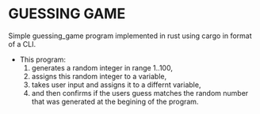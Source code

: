 # GUESSING GAME
 Simple guessing_game program implemented in rust using cargo in format of a CLI. 
 - This program:
    1. generates a random integer in range 1..100,
    2. assigns this random integer to a variable,
    3. takes user input and assigns it to a differnt variable,
    4. and then confirms if the users guess matches the random number that was generated at the begining of the program.